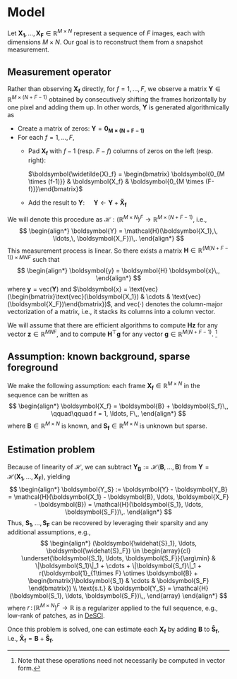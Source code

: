 # Model
Let $\boldsymbol{X_1}, \ldots, \boldsymbol{X_F} \in \mathbb{R}^{M \times N}$ represent a sequence of
$F$ images, each with dimensions $M\times N$. Our goal is to reconstruct them
from a snapshot measurement. 

## Measurement operator
Rather than observing $\boldsymbol{X_f}$ directly, for $f=1, \ldots, F$, we observe a matrix $\boldsymbol{Y}
\in \mathbb{R}^{M \times (N + F -1)}$ obtained by consecutively shifting the
frames horizontally by one pixel and adding them up. In other words, $\boldsymbol{Y}$ is generated
algorithmically as
- Create a matrix of zeros: $\boldsymbol{Y} = \boldsymbol{0_{M \times (N + F - 1)}}$
- For each $f = 1, \ldots, F$, 
    - Pad $\boldsymbol{X_f}$ with $f-1$ (resp. $F-f$) columns of zeros on the left (resp. right):

      $\boldsymbol{\widetilde{X}_f} = \begin{bmatrix} \boldsymbol{0_{M \times (f-1)}} & \boldsymbol{X_f} & \boldsymbol{0_{M \times (F-f)}}\end{bmatrix}$

    - Add the result to $\boldsymbol{Y}$: $\quad\boldsymbol{Y} \leftarrow \boldsymbol{Y} + \boldsymbol{\widetilde{X}_f}$

We will denote this procedure as $\mathcal{H}: (\mathbb{R}^{M\times N})^F \to \mathbb{R}^{M \times (N + F -
1)}$, i.e.,
$$
\begin{align*}
  \boldsymbol{Y} = \mathcal{H}(\boldsymbol{X_1},\, \ldots,\, \boldsymbol{X_F})\,.
\end{align*}
$$
This measurement process is linear. So there exists a matrix $\boldsymbol{H} \in
\mathbb{R}^{(M(N + F - 1))\times MNF}$ such that
$$
  \begin{align*}
    \boldsymbol{y}
    =
    \boldsymbol{H}
    \boldsymbol{x}\,,
  \end{align*}
$$
where $\boldsymbol{y} = \text{vec}(\boldsymbol{Y})$ and $\boldsymbol{x} =
\text{vec}(\begin{bmatrix}\text{vec}(\boldsymbol{X_1}) & \cdots &
\text{vec}(\boldsymbol{X_F})\end{bmatrix})$, and $\text{vec}(\cdot)$ denotes
the column-major vectorization of a matrix, i.e., it stacks its columns into a
column vector.

We will assume that there are efficient algorithms to compute $\boldsymbol{H
z}$ for any vector $\boldsymbol{z} \in \mathbb{R}^{MNF}$, and to compute
$\boldsymbol{H}^\top \boldsymbol{g}$ for any vector $\boldsymbol{g} \in
\mathbb{R}^{M(N + F - 1)}$. [^1] 

## Assumption: known background, sparse foreground

We make the following assumption: each frame $\boldsymbol{X_f} \in \mathbb{R}^{M\times N}$ in the sequence can be written as
$$
\begin{align*}
  \boldsymbol{X_f} = \boldsymbol{B} + \boldsymbol{S_f}\,, \qquad\qquad f = 1, \ldots, F\,,
\end{align*}
$$
where $\boldsymbol{B}\in \mathbb{R}^{M\times N}$ is known, and $\boldsymbol{S_f} \in \mathbb{R}^{M\times
N}$ is unknown but sparse.

## Estimation problem

Because of linearity of $\mathcal{H}$, we can subtract $\boldsymbol{Y_B} := \mathcal{H}(\boldsymbol{B},
\ldots, \boldsymbol{B})$ from $\boldsymbol{Y} = \mathcal{H}(\boldsymbol{X_1},\, \ldots,\, \boldsymbol{X_F})$, yielding
$$
\begin{align*}
  \boldsymbol{Y_S} := \boldsymbol{Y} - \boldsymbol{Y_B} =
  \mathcal{H}(\boldsymbol{X_1} - \boldsymbol{B}, \ldots, \boldsymbol{X_F} -
  \boldsymbol{B}) = \mathcal{H}(\boldsymbol{S_1}, \ldots, \boldsymbol{S_F})\,.
\end{align*}
$$
Thus, $\boldsymbol{S_1}, \ldots, \boldsymbol{S_F}$ can be recovered by
leveraging their sparsity and any additional assumptions, e.g., 
$$
\begin{align*}
  (\boldsymbol{\widehat{S}_1}, \ldots, \boldsymbol{\widehat{S}_F})
  \in
  \begin{array}{cl}
  \underset{\boldsymbol{S_1}, \ldots, \boldsymbol{S_F}}{\arg\min}
  &
  \|\boldsymbol{S_1}\|_1 + \cdots + \|\boldsymbol{S_f}\|_1 
  + 
  r(\boldsymbol{1}_{1\times F} \otimes \boldsymbol{B}  + 
  \begin{bmatrix}\boldsymbol{S_1} & \cdots & \boldsymbol{S_F} \end{bmatrix})
  \\
  \text{s.t.}
  &
  \boldsymbol{Y_S} = \mathcal{H}(\boldsymbol{S_1}, \ldots, \boldsymbol{S_F})\,,
  \end{array}
\end{align*}
$$
where $r\,:\, (\mathbb{R}^{M\times N})^F \to \mathbb{R}$ is a regularizer applied to the full sequence, e.g., 
low-rank of patches, as in [DeSCI](https://doi.org/10.1109/TPAMI.2018.2873587).

Once this problem is solved, one can estimate each $\boldsymbol{X_f}$ by adding $\boldsymbol{B}$ to
$\boldsymbol{\widehat{S}_f}$, i.e., $\boldsymbol{\widehat{X}_f} = \boldsymbol{B} + \boldsymbol{\widehat{S}_f}$.

[^1]: Note that these operations need not necessarily be computed in vector form.

